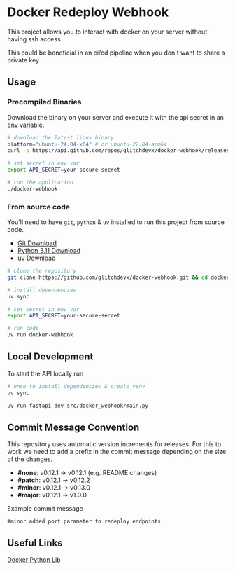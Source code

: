 # Docker Redeploy Webhook

This project allows you to interact with docker on your server without having ssh access.

This could be beneficial in an ci/cd pipeline when you don't want to share a private key.

## Usage

### Precompiled Binaries

Download the binary on your server and execute it with the api secret in an env variable.

```bash
# download the latest linux binary
platform="ubuntu-24.04-x64" # or ubuntu-22.04-arm64
curl -s https://api.github.com/repos/glitchdevx/docker-webhook/releases/latest | grep -w "browser_download_url" | grep -e "$platform" | sed -E 's/.*: "(.*)"/\1/' | xargs wget

# set secret in env var
export API_SECRET=your-secure-secret

# run the application
./docker-webhook
```

### From source code

You'll need to have `git`, `python` & `uv` installed to run this project from source code.

- [Git Download](https://git-scm.com/downloads)
- [Python 3.11 Download](https://www.python.org/downloads/)
- [uv Download](https://docs.astral.sh/uv/getting-started/installation/)


```bash
# clone the repository
git clone https://github.com/glitchdevx/docker-webhook.git && cd docker-webhook

# install dependencies
uv sync

# set secret in env var
export API_SECRET=your-secure-secret

# run code
uv run docker-webhook
```

## Local Development

To start the API locally run

```bash
# once to install dependencies & create venv
uv sync

uv run fastapi dev src/docker_webhook/main.py
```

## Commit Message Convention
This repository uses automatic version increments for releases. 
For this to work we need to add a prefix in the commit message depending on the size of the changes.

- **#none**: v0.12.1 -> v0.12.1 (e.g. README changes)
- **#patch**: v0.12.1 -> v0.12.2
- **#minor**: v0.12.1 -> v0.13.0
- **#major**: v0.12.1 -> v1.0.0

Example commit message
```
#minor added port parameter to redeploy endpoints
```


## Useful Links
[Docker Python Lib](https://docker-py.readthedocs.io/en/stable/)
